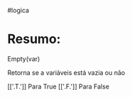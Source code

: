 #logica 


# Resumo:
Empty(var)

Retorna se a variáveis está vazia ou não

[['.T.']] Para True
[['.F.']] Para False